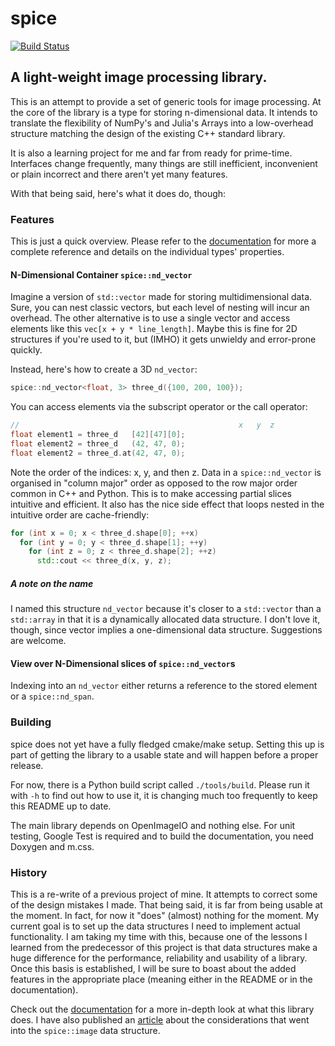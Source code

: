 # spice

[![Build Status](https://travis-ci.org/JanHett/spice.svg?branch=master)](https://travis-ci.org/JanHett/spice)

## A light-weight image processing library.

This is an attempt to provide a set of generic tools for image processing. At the core of the library is a type for storing n-dimensional data. It intends to translate the flexibility of NumPy's and Julia's Arrays into a low-overhead structure matching the design of the existing C++ standard library.

It is also a learning project for me and far from ready for prime-time. Interfaces change frequently, many things are still inefficient, inconvenient or plain incorrect and there aren't yet many features.

With that being said, here's what it does do, though:

### Features

This is just a quick overview. Please refer to the [documentation](https://janhett.github.io/spice/) for more a complete reference and details on the individual types' properties.

#### N-Dimensional Container `spice::nd_vector`

Imagine a version of `std::vector` made for storing multidimensional data. Sure, you can nest classic vectors, but each level of nesting will incur an overhead. The other alternative is to use a single vector and access elements like this `vec[x + y * line_length]`. Maybe this is fine for 2D structures if you're used to it, but (IMHO) it gets unwieldy and error-prone quickly.

Instead, here's how to create a 3D `nd_vector`:

```c++
spice::nd_vector<float, 3> three_d({100, 200, 100});
```

You can access elements via the subscript operator or the call operator:

```c++
//												   x   y  z
float element1 = three_d   [42][47][0];
float element2 = three_d   (42, 47, 0);
float element2 = three_d.at(42, 47, 0);
```

Note the order of the indices: x, y, and then z. Data in a `spice::nd_vector` is organised in "column major" order as opposed to the row major order common in C++ and Python. This is to make accessing partial slices intuitive and efficient. It also has the nice side effect that loops nested in the intuitive order are cache-friendly:

```c++
for (int x = 0; x < three_d.shape[0]; ++x)
  for (int y = 0; y < three_d.shape[1]; ++y)
    for (int z = 0; z < three_d.shape[2]; ++z)
      std::cout << three_d(x, y, z);
```

##### A note on the name

I named this structure `nd_vector` because it's closer to a `std::vector` than a `std::array` in that it is a dynamically allocated data structure. I don't love it, though, since vector implies a one-dimensional data structure. Suggestions are welcome.

#### View over N-Dimensional slices of `spice::nd_vector`s

Indexing into an `nd_vector` either returns a reference to the stored element or a `spice::nd_span`.

### Building

spice does not yet have a fully fledged cmake/make setup. Setting this up is part of getting the library to a usable state and will happen before a proper release.

For now, there is a Python build script called `./tools/build`. Please run it with `-h` to find out how to use it, it is changing much too frequently to keep this README up to date.

The main library depends on OpenImageIO and nothing else. For unit testing, Google Test is required and to build the documentation, you need Doxygen and m.css.

### History

This is a re-write of a previous project of mine. It attempts to correct some of the design mistakes I made. That being said, it is far from being usable at the moment. In fact, for now it "does" (almost) nothing for the moment. My current goal is to set up the data structures I need to implement actual functionality. I am taking my time with this, because one of the lessons I learned from the predecessor of this project is that data structures make a huge difference for the performance, reliability and usability of a library. Once this basis is established, I will be sure to boast about the added features in the appropriate place (meaning either in the README or in the documentation).

Check out the [documentation](https://janhett.github.io/spice/) for a more in-depth look at what this library does. I have also published an [article](https://medium.com/@janhettenkofer/designing-an-efficient-user-friendly-image-data-structure-a24a8aed4a2d?source=friends_link&sk=5c8808dfabcf1841752c1fb3e8916238) about the considerations that went into the `spice::image` data structure.